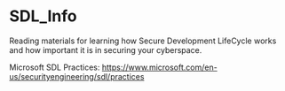 # SDL_Info
Reading materials for learning how Secure Development LifeCycle works and how important it is in securing your cyberspace. 

Microsoft SDL Practices: https://www.microsoft.com/en-us/securityengineering/sdl/practices
